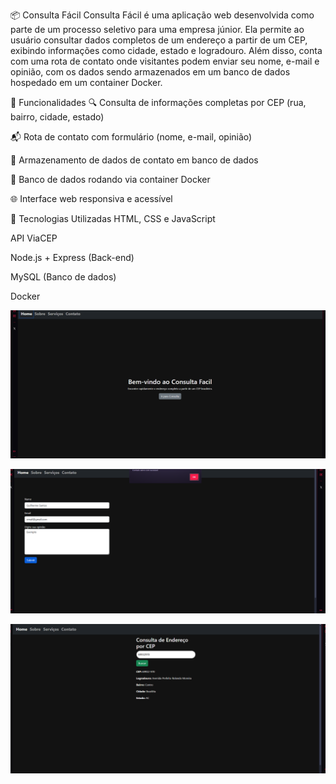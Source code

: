 📦 Consulta Fácil
Consulta Fácil é uma aplicação web desenvolvida como parte de um processo seletivo para uma empresa júnior. Ela permite ao usuário consultar dados completos de um endereço a partir de um CEP, exibindo informações como cidade, estado e logradouro. Além disso, conta com uma rota de contato onde visitantes podem enviar seu nome, e-mail e opinião, com os dados sendo armazenados em um banco de dados hospedado em um container Docker.



🚀 Funcionalidades
🔍 Consulta de informações completas por CEP (rua, bairro, cidade, estado)

📬 Rota de contato com formulário (nome, e-mail, opinião)

💾 Armazenamento de dados de contato em banco de dados

🐳 Banco de dados rodando via container Docker

🌐 Interface web responsiva e acessível

🧰 Tecnologias Utilizadas
HTML, CSS e JavaScript

API ViaCEP

Node.js + Express (Back-end)

MySQL (Banco de dados)

Docker

<p align="center">
  <img src="./img/consulta-cep.png" alt="Tela de consulta de CEP" width="700"/>
</p>

<p align="center">
  <img src="./img/rota-contato.png" alt="Rota de contato com formulário" width="700"/>
</p>
<p align="center">
  <img src="./img/rota-servico.png" alt="Rota de seriviço com formulário" width="700"/>
</p>

